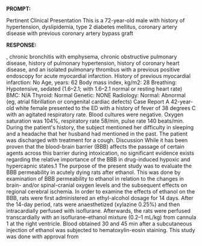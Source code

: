**PROMPT:**

Pertinent Clinical Presentation  This is a 72-year-old male with history of hypertension, dyslipidemia, type 2 diabetes mellitus, coronary artery disease with previous coronary artery bypass graft

**RESPONSE:**

 , chronic bronchitis with emphysema, chronic obstructive pulmonary disease, history of pulmonary hypertension, history of coronary heart disease, and an isolated pulmonary thrombus with a previous positive endoscopy for acute myocardial infarction.  History of previous myocardial infarction: No  Age, years: 62  Body mass index, kg/m2: 28  Breathing: Hypotensive, sedated (1.6–2.1; with 1.6–2.1 normal or resting heart rate)  BMC: N/A  Thyroid: Normal  Genetic: NONE  Radiology: Normal: Abnormal (eg, atrial fibrillation or congenital cardiac defects)  Case Report A 42-year-old white female presented to the ED with a history of fever of 38 degrees C with an agitated respiratory rate. Blood cultures were negative. Oxygen saturation was 104%, respiratory rate 58/min, pulse rate 140 beats/min. During the patient's history, the subject mentioned her difficulty in sleeping and a headache that her husband had mentioned in the past. The patient was discharged with treatment for a cough.  Discussion While it has been proven that the blood-brain barrier (BBB) affects the passage of certain agents across this barrier during intoxication, no significant evidence exists regarding the relative importance of the BBB in drug-induced hypoxic and hypercapnic states.1 The purpose of the present study was to evaluate the BBB permeability in acutely dying rats after ethanol. This was done by examination of BBB permeability to ethanol in relation to the changes in brain- and/or spinal-cranial oxygen levels and the subsequent effects on regional cerebral ischemia. In order to examine the effects of ethanol on the BBB, rats were first administered an ethyl-alcohol dosage for 14 days. After the 14-day period, rats were anaesthetized (xylazine 0.25%) and then intracardially perfused with isoflurane. Afterwards, the rats were perfused transcardially with an isoflurane–ethanol mixture (0.2–1 mL/kg) from cannula 1 at the right ventricle. Blood obtained 30 and 45 min after a subcutaneous injection of ethanol was subjected to hematoxylin-eosin staining. This study was done with approval from